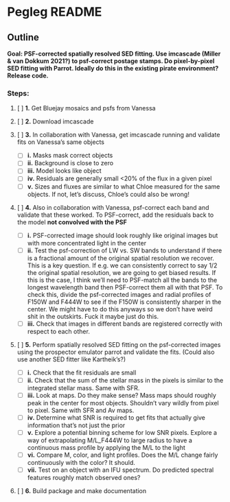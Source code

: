 # Pegleg README

## Outline

**Goal: PSF-corrected spatially resolved SED fitting. Use imcascade (Miller & van Dokkum 2021?) to psf-correct postage stamps. Do pixel-by-pixel SED fitting with Parrot. Ideally do this in the existing pirate environment? Release code.** 

### Steps:
1. [ ] **1.** Get Bluejay mosaics and psfs from Vanessa 

2. [ ] **2.** Download imcascade  

3. [ ] **3.** In collaboration with Vanessa, get imcascade running and validate fits on Vanessa’s same objects  
   - [ ] **i.**   Masks mask correct objects 
   - [ ] **ii.**  Background is close to zero 
   - [ ] **iii.** Model looks like object 
   - [ ] **iv.**  Residuals are generally small <20% of the flux in a given pixel 
   - [ ] **v.**   Sizes and fluxes are similar to what Chloe measured for the same objects. If not, let’s discuss, Chloe’s could also be wrong!

4. [ ] **4.** Also in collaboration with Vanessa, psf-correct each band and validate that these worked. To PSF-correct, add the residuals back to the model **not convolved with the PSF**
   - [ ] **i.**   PSF-corrected image should look roughly like original images but with more concentrated light in the center
   - [ ] **ii.**  Test the psf-correction of LW vs. SW bands to understand if there is a fractional amount of the original spatial resolution we recover. This is a key  question. If e.g. we can consistently correct to say 1/2 the original spatial resolution, we are going to get biased results. If this is the case, I think         we’ll need to PSF-match all the bands to the longest wavelength band then PSF-correct them all with that PSF. To check this, divide the psf-corrected              images and radial profiles of F150W and F444W to see if the F150W is consistently sharper in the center. We might have to do this anyways so we don’t have         weird shit in the outskirts. Fuck it maybe just do this.
   - [ ] **iii.** Check that images in different bands are registered correctly with respect to each other. 
5. [ ] **5.** Perform spatially resolved SED fitting on the psf-corrected images using the prospector emulator parrot and validate the fits. (Could also use another SED fitter like Kartheik’s?)
   - [ ] **i.**   Check that the fit residuals are small
   - [ ] **ii.**  Check that the sum of the stellar mass in the pixels is similar to the integrated stellar mass. Same with SFR. 
   - [ ] **iii.** Look at maps. Do they make sense? Mass maps should roughly peak in the center for most objects. Shouldn’t vary wildly from pixel to pixel. Same with SFR and Av maps. 
   - [ ] **iv.** Determine what SNR is required to get fits that actually give information that’s not just the prior
   - [ ] **v.**  Explore a potential binning scheme for low SNR pixels. Explore a way of extrapolating M/L_F444W to large radius to have a continuous mass profile by applying the M/L to the light
   - [ ] **vi.** Compare M, color, and light profiles. Does the M/L change fairly continuously with the color? It should.
   - [ ] **vii.** Test on an object with an IFU spectrum. Do predicted spectral features roughly match observed ones?
6. [ ] **6.** Build package and make documentation

